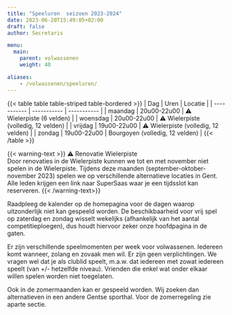```yaml
---
title: "Speeluren  seizoen 2023-2024"
date: 2023-06-20T15:49:05+02:00
draft: false
author: Secretaris

menu:
  main:
    parent: volwassenen
    weight: 40

aliases:
    - /volwassenen/speeluren/   
---
```


{{< table table table-striped table-bordered >}}
| Dag      | Uren | Locatie | 
| ----------- | ----------- | ----------- |
| maandag | 20u00-22u00 | ⚠️ Wielerpiste (6 velden) | 
| woensdag | 20u00-22u00 | ⚠️ Wielerpiste (volledig, 12 velden) | 
| vrijdag | 19u00-22u00 | ⚠️ Wielerpiste (volledig, 12 velden) | 
| zondag | 19u00-22u00 | Bourgoyen  (volledig, 12 velden) | 
{{< /table >}}

{{< warning-text >}}
⚠️  Renovatie Wielerpiste <br />
Door renovaties in de Wielerpiste kunnen we tot en met november niet spelen in de Wielerpiste. 
Tijdens deze maanden (september-oktober-november 2023) spelen we op verschillende alternatieve locaties in Gent. Alle leden krijgen een link naar SuperSaas waar je een tijdsslot kan reserveren. 
{{< /warning-text>}}


Raadpleeg de kalender op de homepagina voor de dagen waarop uitzonderlijk niet kan gespeeld worden.
De beschikbaarheid voor vrij spel op zaterdag en zondag wisselt wekelijks (afhankelijk van het aantal competitieploegen), dus houdt hiervoor zeker onze hoofdpagina in de gaten. 

Er zijn verschillende speelmomenten per week voor volwassenen. Iedereen komt wanneer, zolang en zovaak men wil. Er zijn geen verplichtingen. We vragen wel dat je als clublid speelt, m.a.w. dat iedereen met zowat iedereen speelt (van +/- hetzelfde niveau). Vrienden die enkel wat onder elkaar willen spelen worden niet toegelaten.

Ook in de zomermaanden kan er gespeeld worden. Wij zoeken dan alternatieven in een andere Gentse sporthal. Voor de zomerregeling zie aparte sectie.


